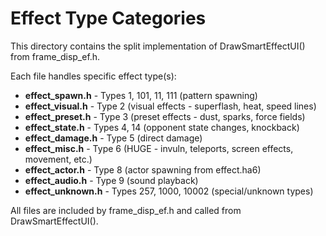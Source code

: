 # Effect Type Categories

This directory contains the split implementation of DrawSmartEffectUI() from frame_disp_ef.h.

Each file handles specific effect type(s):

- **effect_spawn.h** - Types 1, 101, 11, 111 (pattern spawning)
- **effect_visual.h** - Type 2 (visual effects - superflash, heat, speed lines)
- **effect_preset.h** - Type 3 (preset effects - dust, sparks, force fields)
- **effect_state.h** - Types 4, 14 (opponent state changes, knockback)
- **effect_damage.h** - Type 5 (direct damage)
- **effect_misc.h** - Type 6 (HUGE - invuln, teleports, screen effects, movement, etc.)
- **effect_actor.h** - Type 8 (actor spawning from effect.ha6)
- **effect_audio.h** - Type 9 (sound playback)
- **effect_unknown.h** - Types 257, 1000, 10002 (special/unknown types)

All files are included by frame_disp_ef.h and called from DrawSmartEffectUI().
